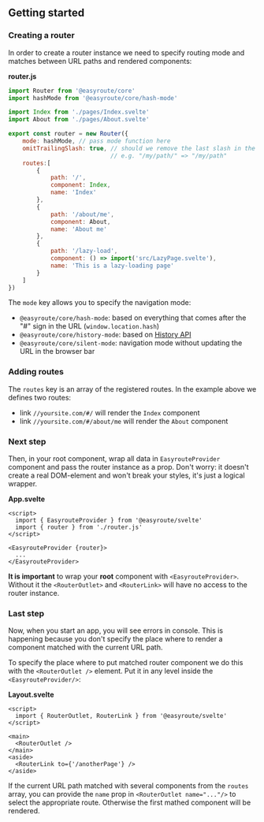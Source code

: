 ## Getting started

### Creating a router

In order to create a router instance we need to specify routing mode and 
matches between URL paths and rendered components:

**router.js**
```javascript
import Router from '@easyroute/core'
import hashMode from '@easyroute/core/hash-mode'

import Index from './pages/Index.svelte'
import About from './pages/About.svelte'

export const router = new Router({
    mode: hashMode, // pass mode function here
    omitTrailingSlash: true, // should we remove the last slash in the url, 
                             // e.g. "/my/path/" => "/my/path"
    routes:[
        {
            path: '/',
            component: Index,
            name: 'Index'
        },
        {
            path: '/about/me',
            component: About,
            name: 'About me'
        },
        {
            path: '/lazy-load',
            component: () => import('src/LazyPage.svelte'),
            name: 'This is a lazy-loading page'
        }
    ]
})
```

The `mode` key allows you to specify the navigation mode:
* `@easyroute/core/hash-mode`: based on everything that comes after the "#" sign in the URL (`window.location.hash`)
* `@easyroute/core/history-mode`: based on [History API](https://developer.mozilla.org/en-US/docs/Web/API/History_API)
* `@easyroute/core/silent-mode`: navigation mode without updating the URL in the browser bar

### Adding routes
The `routes` key is an array of the registered routes.
In the example above we defines two routes:
- link `//yoursite.com/#/` will render the `Index` component
- link `//yoursite.com/#/about/me` will render the `About` component

### Next step
Then, in your root component, wrap all data in `EasyrouteProvider` component and pass
the router instance as a prop. Don't worry: it doesn't create a real DOM-element and  won't break your styles, it's just a logical wrapper.

**App.svelte**
```svelte
<script>
  import { EasyrouteProvider } from '@easyroute/svelte'
  import { router } from './router.js'
</script>

<EasyrouteProvider {router}>
  ...
</EasyrouteProvider>
```
**It is important** to wrap your **root** component with `<EasyrouteProvider>`. Without it the `<RouterOutlet>` and `<RouterLink>` will have no access to the router instance.

### Last step
Now, when you start an app, you will see errors in console.
This is happening because you don't specify the place where to
render a component matched with the current URL path.

To specify the place where to put matched router component we do this with the `<RouterOutlet />` element. Put it in any level inside the `<EasyrouteProvider/>`:

**Layout.svelte**
```svelte
<script>
  import { RouterOutlet, RouterLink } from '@easyroute/svelte'
</script>

<main>
  <RouterOutlet />
</main>  
<aside>
  <RouterLink to={'/anotherPage'} />
</aside>
```

If the current URL path matched with several components from the `routes` array,
you can provide the `name` prop in `<RouterOutlet name="..."/>` to select the appropriate route. Otherwise the first mathed component will be rendered.
